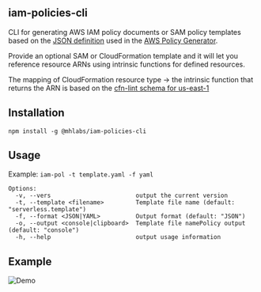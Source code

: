 ## iam-policies-cli

CLI for generating AWS IAM policy documents or SAM policy templates based on the [JSON definition](https://awspolicygen.s3.amazonaws.com/js/policies.js) used in the [AWS Policy Generator](https://awspolicygen.s3.amazonaws.com/policygen.html).  

Provide an optional SAM or CloudFormation template and it will let you reference resource ARNs using intrinsic functions for defined resources. 

The mapping of CloudFormation resource type -> the intrinsic function that returns the ARN is based on the [cfn-lint schema for us-east-1](https://github.com/aws-cloudformation/cfn-python-lint/blob/master/src/cfnlint/data/CloudSpecs/us-east-1.json)

## Installation
`npm install -g @mhlabs/iam-policies-cli`

## Usage
Example: `iam-pol -t template.yaml -f yaml`

```
Options:
  -v, --vers                        output the current version
  -t, --template <filename>         Template file name (default: "serverless.template")
  -f, --format <JSON|YAML>          Output format (default: "JSON")
  -o, --output <console|clipboard>  Template file namePolicy output (default: "console")
  -h, --help                        output usage information
```

## Example
![Demo](https://github.com/mhlabs/iam-policies-cli/blob/master/demo.gif?raw=true)

